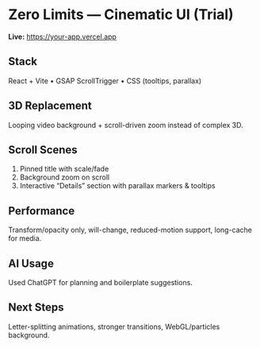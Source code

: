 # Zero Limits — Cinematic UI (Trial)

**Live:** https://your-app.vercel.app

## Stack
React + Vite • GSAP ScrollTrigger • CSS (tooltips, parallax)

## 3D Replacement
Looping video background + scroll-driven zoom instead of complex 3D.

## Scroll Scenes
1) Pinned title with scale/fade
2) Background zoom on scroll
3) Interactive “Details” section with parallax markers & tooltips

## Performance
Transform/opacity only, will-change, reduced-motion support, long-cache for media.

## AI Usage
Used ChatGPT for planning and boilerplate suggestions.

## Next Steps
Letter-splitting animations, stronger transitions, WebGL/particles background.